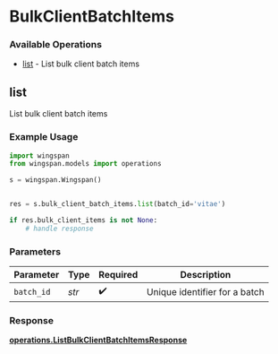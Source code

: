 # BulkClientBatchItems

### Available Operations

* [list](#list) - List bulk client batch items

## list

List bulk client batch items

### Example Usage

```python
import wingspan
from wingspan.models import operations

s = wingspan.Wingspan()


res = s.bulk_client_batch_items.list(batch_id='vitae')

if res.bulk_client_items is not None:
    # handle response
```

### Parameters

| Parameter                     | Type                          | Required                      | Description                   |
| ----------------------------- | ----------------------------- | ----------------------------- | ----------------------------- |
| `batch_id`                    | *str*                         | :heavy_check_mark:            | Unique identifier for a batch |


### Response

**[operations.ListBulkClientBatchItemsResponse](../../models/operations/listbulkclientbatchitemsresponse.md)**

